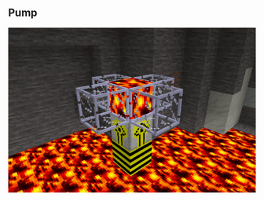 Pump
----------

![screenshot](https://github.com/DS-Minetest/pump/blob/master/screenshot.png?raw=true)
